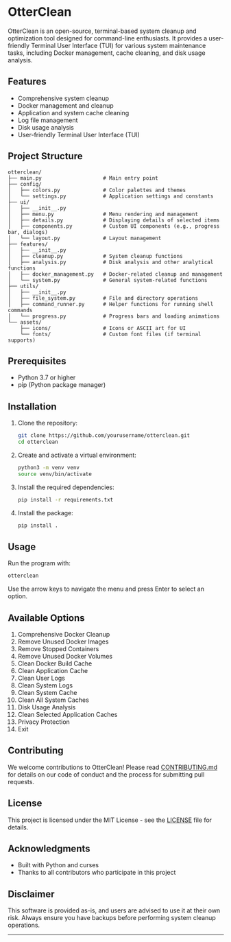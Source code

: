 # OtterClean

OtterClean is an open-source, terminal-based system cleanup and optimization tool designed for command-line enthusiasts. It provides a user-friendly Terminal User Interface (TUI) for various system maintenance tasks, including Docker management, cache cleaning, and disk usage analysis.

## Features

- Comprehensive system cleanup
- Docker management and cleanup
- Application and system cache cleaning
- Log file management
- Disk usage analysis
- User-friendly Terminal User Interface (TUI)

## Project Structure

```
otterclean/
├── main.py                    # Main entry point
├── config/
│   ├── colors.py              # Color palettes and themes
│   └── settings.py            # Application settings and constants
├── ui/
│   ├── __init__.py
│   ├── menu.py                # Menu rendering and management
│   ├── details.py             # Displaying details of selected items
│   ├── components.py          # Custom UI components (e.g., progress bar, dialogs)
│   └── layout.py              # Layout management
├── features/
│   ├── __init__.py
│   ├── cleanup.py             # System cleanup functions
│   ├── analysis.py            # Disk analysis and other analytical functions
│   ├── docker_management.py   # Docker-related cleanup and management
│   └── system.py              # General system-related functions
├── utils/
│   ├── __init__.py
│   ├── file_system.py         # File and directory operations
│   ├── command_runner.py      # Helper functions for running shell commands
│   └── progress.py            # Progress bars and loading animations
└── assets/
    ├── icons/                 # Icons or ASCII art for UI
    └── fonts/                 # Custom font files (if terminal supports)
```

## Prerequisites

- Python 3.7 or higher
- pip (Python package manager)

## Installation

1. Clone the repository:
   ```bash
   git clone https://github.com/yourusername/otterclean.git
   cd otterclean
   ```

2. Create and activate a virtual environment:
   ```bash
   python3 -m venv venv
   source venv/bin/activate
   ```

3. Install the required dependencies:
   ```bash
   pip install -r requirements.txt
   ```

4. Install the package:
   ```bash
   pip install .
   ```

## Usage

Run the program with:

```bash
otterclean
```

Use the arrow keys to navigate the menu and press Enter to select an option.

## Available Options

1. Comprehensive Docker Cleanup
2. Remove Unused Docker Images
3. Remove Stopped Containers
4. Remove Unused Docker Volumes
5. Clean Docker Build Cache
6. Clean Application Cache
7. Clean User Logs
8. Clean System Logs
9. Clean System Cache
10. Clean All System Caches
11. Disk Usage Analysis
12. Clean Selected Application Caches
13. Privacy Protection
14. Exit

## Contributing

We welcome contributions to OtterClean! Please read [CONTRIBUTING.md](CONTRIBUTING.md) for details on our code of conduct and the process for submitting pull requests.

## License

This project is licensed under the MIT License - see the [LICENSE](LICENSE) file for details.

## Acknowledgments

- Built with Python and curses
- Thanks to all contributors who participate in this project

## Disclaimer

This software is provided as-is, and users are advised to use it at their own risk. Always ensure you have backups before performing system cleanup operations.

---
